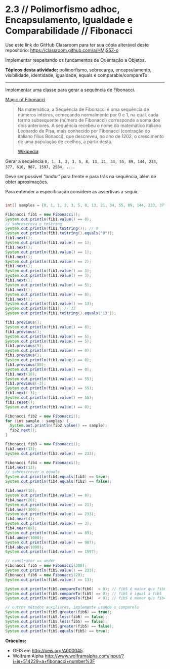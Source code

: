 # 2.3 // Polimorfismo adhoc, Encapsulamento, Igualdade e Comparabilidade // Fibonacci

Use este link do GitHub Classroom para ter sua cópia alterável deste repositório: <https://classroom.github.com/a/HMjS5Z-o>

Implementar respeitando os fundamentos de Orientação a Objetos.

**Tópicos desta atividade:** polimorfismo, sobrecarga, encapsulamento, visibilidade, identidade, igualdade, equals e comparable/compareTo

---

Implementar uma classe para gerar a sequência de Fibonacci.

[Magic of Fibonacci](http://www.ted.com/talks/arthur_benjamin_the_magic_of_fibonacci_numbers)

> Na matemática, a Sequência de Fibonacci é uma sequência de números inteiros, começando normalmente por 0 e 1, na qual, cada termo subsequente (número de Fibonacci) corresponde a soma dos dois anteriores. A sequência recebeu o nome do matemático italiano Leonardo de Pisa, mais conhecido por Fibonacci (contração do italiano filius Bonacci), que descreveu, no ano de 1202, o crescimento de uma população de coelhos, a partir desta.
>
> [Wikipedia](http://pt.wikipedia.org/wiki/Sequ%C3%AAncia_de_Fibonacci)

Gerar a sequência `0, 1, 1, 2, 3, 5, 8, 13, 21, 34, 55, 89, 144, 233, 377, 610, 987, 1597, 2584, ...`.

Deve ser possível _"andar"_ para frente e para trás na sequência, além de obter aproximações.

Para entender a especificação considere as assertivas a seguir.

```java

int[] samples = {0, 1, 1, 2, 3, 5, 8, 13, 21, 34, 55, 89, 144, 233, 377, 610, 987, 1597, 2584};

Fibonacci fib1 = new Fibonacci();
System.out.println(fib1.value() == 0);
// sobrescreva o toString
System.out.println(fib1.toString()); // 0
System.out.println(fib1.toString().equals("0"));
fib1.next();
System.out.println(fib1.value() == 1);
fib1.next();
System.out.println(fib1.value() == 1);
fib1.next();
System.out.println(fib1.value() == 2);
fib1.next();
System.out.println(fib1.value() == 3);
System.out.println(fib1.value() == 3);
fib1.next();
System.out.println(fib1.value() == 5);
fib1.next();
System.out.println(fib1.value() == 8);
fib1.next();
System.out.println(fib1.value() == 13);
System.out.println(fib1); // 13
System.out.println(fib1.toString().equals("13"));

fib1.previous();
System.out.println(fib1.value() == 8);
fib1.previous();
System.out.println(fib1.value() == 5);
System.out.println(fib1.value() == 5);
fib1.previous(5);
System.out.println(fib1.value() == 0);
fib1.previous();
System.out.println(fib1.value() == 0);
fib1.previous(50);
System.out.println(fib1.value() == 0);
fib1.next(10);
System.out.println(fib1.value() == 55);
fib1.previous(-3);
System.out.println(fib1.value() == 55);
fib1.next(-3);
System.out.println(fib1.value() == 55);
fib1.reset();
System.out.println(fib1.value() == 0);

Fibonacci fib2 = new Fibonacci();
for (int sample : samples) {
  System.out.println(fib2.value() == sample);
  fib2.next();
}

Fibonacci fib3 = new Fibonacci();
fib3.next(13);
System.out.println(fib3.value() == 233);

Fibonacci fib4 = new Fibonacci();
fib4.next(13);
// sobrescrever o equals
System.out.println(fib4.equals(fib3) == true);
System.out.println(fib4.equals(fib2) == false);

fib4.near(10);
System.out.println(fib4.value() == 8);
fib4.near(20);
System.out.println(fib4.value() == 21);
fib4.near(300);
System.out.println(fib4.value() == 233);
fib4.near(4);
System.out.println(fib4.value() == 3);
fib4.near(89);
System.out.println(fib4.value() == 89);
fib4.under(1000);
System.out.println(fib4.value() == 987);
fib4.above(1000);
System.out.println(fib4.value() == 1597);

// construtor == under
Fibonacci fib5 = new Fibonacci(300);
System.out.println(fib5.value() == 233);
Fibonacci fib6 = new Fibonacci(20);
System.out.println(fib6.value() == 13);

System.out.println(fib5.compareTo(fib6)  > 0); // fib5 é maior que fib6
System.out.println(fib5.compareTo(fib5) == 0); // fib5 é igual a fib5
System.out.println(fib5.compareTo(fib4)  < 0); // fib5 é menor que fib4

// outros métodos auxiliares, implemente usando o compareTo
System.out.println(fib5.greater(fib6) == true);
System.out.println(fib5.less(fib6) == false);
System.out.println(fib5.less(fib5) == false);
System.out.println(fib5.greater(fib5) == false);
System.out.println(fib5.equals(fib5) == true);
```

**Oráculos:**

* OEIS em <http://oeis.org/A000045>.
* Wolfram Alpha <http://www.wolframalpha.com/input/?i=is+514229+a+fibonacci+number%3F>

